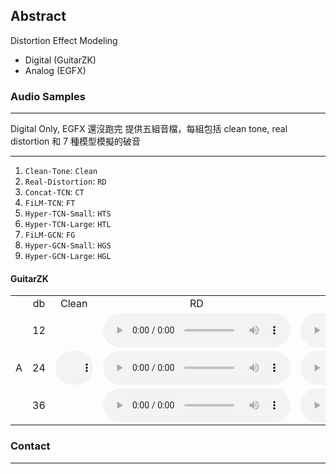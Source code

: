 ## Abstract
Distortion Effect Modeling 
- Digital (GuitarZK)
- Analog (EGFX)

### Audio Samples

<hr>
Digital Only, EGFX 還沒跑完
提供五組音檔，每組包括 clean tone, real distortion 和 7 種模型模擬的破音
<hr>

1. `Clean-Tone`: `Clean`
2. `Real-Distortion`: `RD`
3. `Concat-TCN`: `CT`
4. `FiLM-TCN`:  `FT`
5. `Hyper-TCN-Small`: `HTS`
6. `Hyper-TCN-Large`: `HTL`
7. `FiLM-GCN`: `FG`
8. `Hyper-GCN-Small`: `HGS`
9. `Hyper-GCN-Large`: `HGL`

#### GuitarZK

<table style='text-align: center;'>
  <tbody>
    <tr>
      <td></td>
      <td>db</td>
      <td>Clean</td>
      <td>RD</td>
      <td>CT</td>
      <td>FT</td>
      <td>HTS</td>
      <td>HTL</td>
      <td>FG</td>
      <td>HGS</td>
      <td>HGL</td>
    </tr>
    <tr>
      <td rowspan="0">A</td>
      <td>12</td>
      <td rowspan="0"><audio controls="" style="width: 60px;"><source src="./assets/audios/a/clean.wav" type="audio/mpeg" /></audio></td>
      <td><audio controls=""><source src="./assets/audios/a/rd_12.wav" type="audio/mpeg" /></audio></td>
      <td><audio controls=""><source src="./assets/audios/a/ct_12.wav" type="audio/mpeg" /></audio></td>
      <td><audio controls=""><source src="./assets/audios/a/ft_12.wav" type="audio/mpeg" /></audio></td>
      <td><audio controls=""><source src="./assets/audios/a/hts_12.wav" type="audio/mpeg" /></audio></td>
      <td><audio controls=""><source src="./assets/audios/a/htl_12.wav" type="audio/mpeg" /></audio></td>
      <td><audio controls=""><source src="./assets/audios/a/fg_12.wav" type="audio/mpeg" /></audio></td>
      <td><audio controls=""><source src="./assets/audios/a/hgl_12.wav" type="audio/mpeg" /></audio></td>
      <td><audio controls=""><source src="./assets/audios/a/hgl_12.wav" type="audio/mpeg" /></audio></td>
    </tr>
    <tr>
      <td>24</td>
      <td><audio controls=""><source src="./assets/audios/a/rd_24.wav" type="audio/mpeg" /></audio></td>
      <td><audio controls=""><source src="./assets/audios/a/ct_24.wav" type="audio/mpeg" /></audio></td>
      <td><audio controls=""><source src="./assets/audios/a/ft_24.wav" type="audio/mpeg" /></audio></td>
      <td><audio controls=""><source src="./assets/audios/a/hts_24.wav" type="audio/mpeg" /></audio></td>
      <td><audio controls=""><source src="./assets/audios/a/htl_24.wav" type="audio/mpeg" /></audio></td>
      <td><audio controls=""><source src="./assets/audios/a/fg_24.wav" type="audio/mpeg" /></audio></td>
      <td><audio controls=""><source src="./assets/audios/a/hgl_24.wav" type="audio/mpeg" /></audio></td>
      <td><audio controls=""><source src="./assets/audios/a/hgl_24.wav" type="audio/mpeg" /></audio></td>
    </tr>
    <tr>
      <td>36</td>
      <td><audio controls=""><source src="./assets/audios/a/rd_36.wav" type="audio/mpeg" /></audio></td>
      <td><audio controls=""><source src="./assets/audios/a/ct_36.wav" type="audio/mpeg" /></audio></td>
      <td><audio controls=""><source src="./assets/audios/a/ft_36.wav" type="audio/mpeg" /></audio></td>
      <td><audio controls=""><source src="./assets/audios/a/hts_36.wav" type="audio/mpeg" /></audio></td>
      <td><audio controls=""><source src="./assets/audios/a/htl_36.wav" type="audio/mpeg" /></audio></td>
      <td><audio controls=""><source src="./assets/audios/a/fg_36.wav" type="audio/mpeg" /></audio></td>
      <td><audio controls=""><source src="./assets/audios/a/hgl_36.wav" type="audio/mpeg" /></audio></td>
      <td><audio controls=""><source src="./assets/audios/a/hgl_36.wav" type="audio/mpeg" /></audio></td>
    </tr>
  </tbody>
</table>


### Contact 

<hr>


